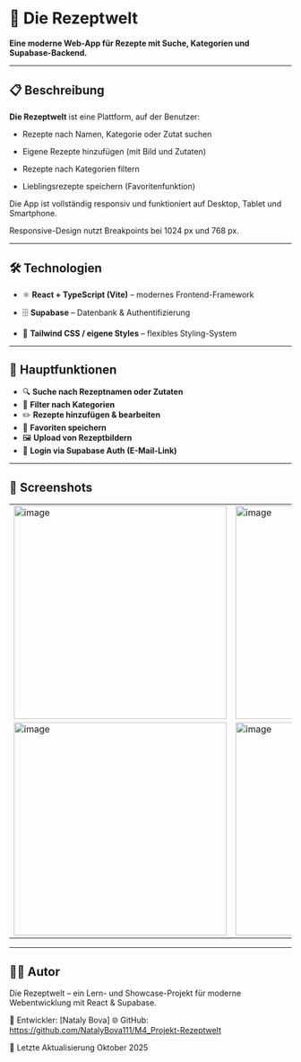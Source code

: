 # 🥗 Die Rezeptwelt

**Eine moderne Web-App für Rezepte mit Suche, Kategorien und Supabase-Backend.**  


---

## 📋 Beschreibung 

**Die Rezeptwelt** ist eine Plattform, auf der Benutzer:  

- Rezepte nach Namen, Kategorie oder Zutat suchen  
  
- Eigene Rezepte hinzufügen (mit Bild und Zutaten)  
 
- Rezepte nach Kategorien filtern  
  
- Lieblingsrezepte speichern (Favoritenfunktion)  
 

Die App ist vollständig responsiv und funktioniert auf Desktop, Tablet und Smartphone.  


 Responsive-Design nutzt Breakpoints bei 1024 px und 768 px.
   

---

## 🛠️ Technologien 

- ⚛️ **React + TypeScript (Vite)** – modernes Frontend-Framework  

- 🗄️ **Supabase** – Datenbank & Authentifizierung  
  
- 🎨 **Tailwind CSS / eigene Styles** – flexibles Styling-System  

---

## 🧩 Hauptfunktionen

- 🔍 **Suche nach Rezeptnamen oder Zutaten**
- 🧾 **Filter nach Kategorien**
- ✏️ **Rezepte hinzufügen & bearbeiten**
- 💜 **Favoriten speichern**
- 🖼️ **Upload von Rezeptbildern**
- 🔐 **Login via Supabase Auth (E-Mail-Link)**
    
---

## 📸 Screenshots 

<table>
  <tr>
    <td>
      <img width="380" alt="image" src="https://github.com/user-attachments/assets/66d68fc8-501c-4282-9444-0050cd074e75" />
    </td>
    <td>
      <img width="380" alt="image" src="https://github.com/user-attachments/assets/05b0e340-d459-4c29-8826-c9efdeba0d35" />
    </td>
  </tr>
  <tr>
    <td>
      <img width="380" alt="image" src="https://github.com/user-attachments/assets/586c6afa-c4b4-4a45-8a09-4b713f09ad00" />
    </td>
    <td>
      <img width="380" alt="image" src="https://github.com/user-attachments/assets/bab22f6c-ded6-4f61-811c-410a09496be2" />
    </td>
  </tr>
</table>




---


## 👨‍💻 Autor 

Die Rezeptwelt – ein Lern- und Showcase-Projekt für moderne Webentwicklung mit React & Supabase.


👤 Entwickler: [Nataly Bova]
🌐 GitHub: https://github.com/NatalyBova111/M4_Projekt-Rezeptwelt

📅 Letzte Aktualisierung  Oktober 2025
